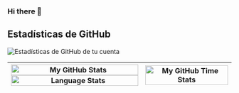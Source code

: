 ### Hi there 👋

<!--
**gabrielmf07/gabrielmf07** is a ✨ _special_ ✨ repository because its `README.md` (this file) appears on your GitHub profile.

Here are some ideas to get you started:

- 🔭 I’m currently working on ...
- 🌱 I’m currently learning ...
- 👯 I’m looking to collaborate on ...
- 🤔 I’m looking for help with ...
- 💬 Ask me about ...
- 📫 How to reach me: ...
- 😄 Pronouns: ...
- ⚡ Fun fact: ...
-->
## Estadísticas de GitHub

![Estadísticas de GitHub de tu cuenta](https://github-readme-stats.vercel.app/api?username=gabrielmf07&show_icons=true&theme=radical)

| <img align="center" width="100%" src="https://github-readme-stats.vercel.app/api?username=gabrielmf07&count_private=true&include_all_commits=true&show_icons=true&theme=blue-green&border_color=001F1E&text_color=09d672&icon_color=00C2C2&title_color=00F1E9&custom_title=Stats" alt="My GitHub Stats" /> <img src="https://github-readme-stats.vercel.app/api/top-langs/?username=gabrielmf07&size_weight=0.5&count_weight=0.5&theme=blue-green&border_color=001F1E&text_color=09d672&icon_color=00C2C2&title_color=00F1E9" width="100%" align="center" alt="Language Stats" /> | <img align="center" width="100%" src="https://github-readme-stats.vercel.app/api/wakatime?username=gabrielmf07&theme=blue-green&border_color=001F1E&text_color=09d672&icon_color=00C2C2&title_color=00F1E9" alt="My GitHub Time Stats" /> |
| ------------- | ------------- |
